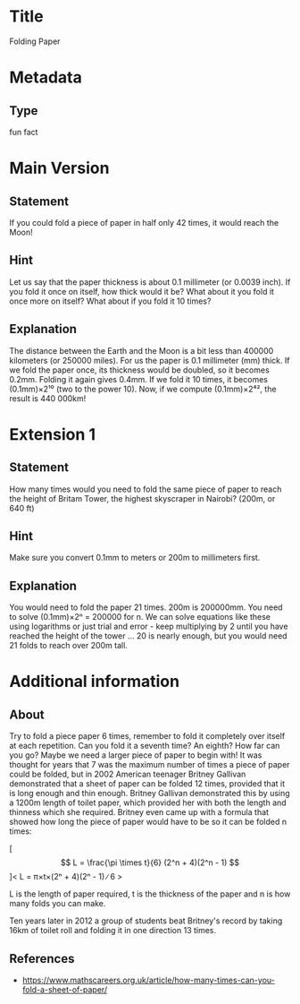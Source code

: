 # Title

Folding Paper

# Metadata

## Type

fun fact

# Main Version

## Statement

If you could fold a piece of paper in half only 42 times, it would reach the Moon! 

## Hint

Let us say that the paper thickness is about 0.1 millimeter (or 0.0039 inch). If you fold it once on itself, how thick would it be? What about it you fold it once more on itself? What about if you fold it 10 times?

## Explanation

The distance between the Earth and the Moon is a bit less than 400000 kilometers (or 250000 miles). For us the paper is 0.1 millimeter (mm) thick. If we fold the paper once, its thickness would be doubled, so it becomes 0.2mm. Folding it again gives 0.4mm. If we fold it 10 times, it becomes (0.1mm)×2¹⁰ (two to the power 10). Now, if we compute (0.1mm)×2⁴², the result is 440 000km!

# Extension 1

## Statement

How many times would you need to fold the same piece of paper to reach the height of Britam Tower, the highest skyscraper in Nairobi? (200m, or 640 ft)

## Hint

Make sure you convert 0.1mm to meters or 200m to millimeters first. 

## Explanation

You would need to fold the paper 21 times. 200m is 200000mm. You need to solve (0.1mm)×2ⁿ = 200000 for n. We can solve equations like these using logarithms or just trial and error - keep multiplying by 2 until you have reached the height of the tower … 20 is nearly enough, but you would need 21 folds to reach over 200m tall. 

# Additional information

## About

Try to fold a piece paper 6 times, remember to fold it completely over itself at each repetition. Can you fold it a seventh time? An eighth? How far can you go? Maybe we need a larger piece of paper to begin with! It was thought for years that 7 was the maximum number of times a piece of paper could be folded, but in 2002 American teenager Britney Gallivan demonstrated that a sheet of paper can be folded 12 times, provided that it is long enough and thin enough.  Britney Gallivan demonstrated this by using a 1200m length of toilet paper, which provided her with both the length and thinness which she required.  Britney even came up with a formula that showed how long the piece of paper would have to be so it can be folded n times:

\[$$ L = \frac{\pi \times t}{6} (2^n + 4)(2^n - 1) $$\]\< L = π×t×(2ⁿ + 4)(2ⁿ - 1) ∕ 6 \>

L is the length of paper required, t is the thickness of the paper and n is how many folds you can make.

Ten years later in 2012 a group of students beat Britney's record by taking 16km of toilet roll and folding it in one direction 13 times. 

## References

* https://www.mathscareers.org.uk/article/how-many-times-can-you-fold-a-sheet-of-paper/

